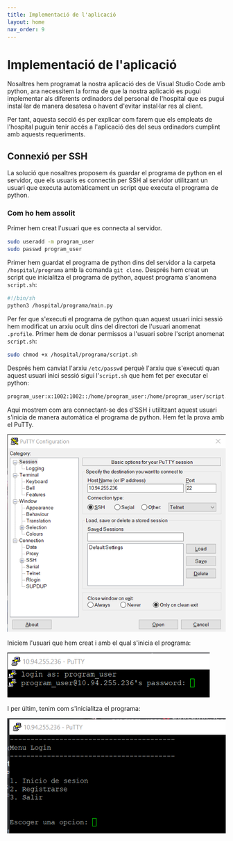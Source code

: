 ```yaml
---
title: Implementació de l'aplicació
layout: home
nav_order: 9
---
```


# Implementació de l'aplicació 

Nosaltres hem programat la nostra aplicació des de Visual Studio Code amb python, ara necessitem la forma de que la nostra aplicació es pugui implementar als diferents ordinadors del personal de l'hospital que es pugui instal·lar de manera desatesa o havent d'evitar instal·lar res al client.

Per tant, aquesta secció és per explicar com farem que els empleats de l'hospital puguin tenir accés a l'aplicació des del seus ordinadors cumplint amb aquests requeriments.

## Connexió per SSH 

La solució que nosaltres proposem és guardar el programa de python en el servidor, que els usuaris es connectin per SSH al servidor utilitzant un usuari que executa automàticament un script que executa el programa de python.

### Com ho hem assolit

Primer hem creat l'usuari que es connecta al servidor.

```bash
sudo useradd -m program_user
sudo passwd program_user 
```

Primer hem guardat el programa de python dins del servidor a la carpeta `/hospital/programa` amb la comanda `git clone`. Després hem creat un script que inicialitza el programa de python, aquest programa s'anomena `script.sh`:

```bash
#!/bin/sh
python3 /hospital/programa/main.py
```

Per fer que s'executi el programa de python quan aquest usuari inici sessió hem modificat un arxiu ocult dins del directori de l'usuari anomenat `.profile`. Primer hem de donar permissos a l'usuari sobre l'script anomenat `script.sh`:

```bash
sudo chmod +x /hospital/programa/script.sh
```

Després hem canviat l'arxiu `/etc/passwd` perquè l'arxiu que s'executi quan aquest usuari inici sessió sigui l'`script.sh` que hem fet per executar el python:

```bash
program_user:x:1002:1002::/home/program_user:/home/program_user/script.sh
```

Aqui mostrem com ara connectant-se des d'SSH i utilitzant aquest usuari s'inicia de manera automàtica el programa de python. Hem fet la prova amb el PuTTy.

![](imagenes/postgres/Implementació%20aplicació/putty.png)

Iniciem l'usuari que hem creat i amb el qual s'inicia el programa:

![](imagenes/postgres/Implementació%20aplicació/connexio.png)

I per últim, tenim com s'inicialitza el programa:

![](imagenes/postgres/Implementació%20aplicació/sesion.png)